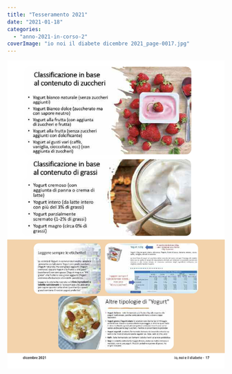 ```yaml
---
title: "Tesseramento 2021"
date: "2021-01-18"
categories: 
  - "anno-2021-in-corso-2"
coverImage: "io noi il diabete dicembre 2021_page-0017.jpg"
---
```


![](images/io%20noi%20il%20diabete%20dicembre%202021_page-0017.jpg)
